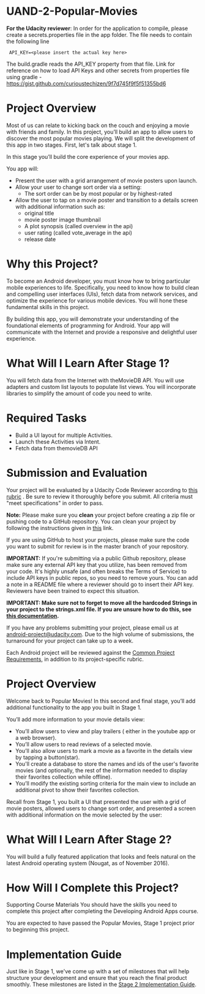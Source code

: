 # UAND-2-Popular-Movies
**For the Udacity reviewer**: In order for the application to compile, please create a secrets.properties file in the app folder. The file needs to contain the following line

     API_KEY=<please insert the actual key here>
     
The build.gradle reads the API_KEY property from that file.
Link for reference on how to load API Keys and other secrets from properties file using gradle - https://gist.github.com/curioustechizen/9f7d745f9f5f51355bd6

# Project Overview
Most of us can relate to kicking back on the couch and enjoying a movie with friends and family. In this project, you’ll build an app to allow users to discover the most popular movies playing. We will split the development of this app in two stages. First, let's talk about stage 1.

In this stage you’ll build the core experience of your movies app.

You app will:

* Present the user with a grid arrangement of movie posters upon launch.
* Allow your user to change sort order via a setting:
  * The sort order can be by most popular or by highest-rated
* Allow the user to tap on a movie poster and transition to a details screen with additional information such as:
  * original title
  * movie poster image thumbnail
  * A plot synopsis (called overview in the api)
  * user rating (called vote_average in the api)
  * release date
  
# Why this Project?
To become an Android developer, you must know how to bring particular mobile experiences to life. Specifically, you need to know how to build clean and compelling user interfaces (UIs), fetch data from network services, and optimize the experience for various mobile devices. You will hone these fundamental skills in this project.

By building this app, you will demonstrate your understanding of the foundational elements of programming for Android. Your app will communicate with the Internet and provide a responsive and delightful user experience.

# What Will I Learn After Stage 1?
You will fetch data from the Internet with theMovieDB API.
You will use adapters and custom list layouts to populate list views.
You will incorporate libraries to simplify the amount of code you need to write.

# Required Tasks
* Build a UI layout for multiple Activities.
* Launch these Activities via Intent.
* Fetch data from themovieDB API

# Submission and Evaluation
Your project will be evaluated by a Udacity Code Reviewer according to [this rubric](https://review.udacity.com/#!/rubrics/66/view) . Be sure to review it thoroughly before you submit. All criteria must "meet specifications" in order to pass.

**Note:** Please make sure you **clean** your project before creating a zip file or pushing code to a GitHub repository. You can clean your project by following the instructions given in [this](https://d17h27t6h515a5.cloudfront.net/topher/2016/June/5769c116_1000-files-tutorial/1000-files-tutorial.pdf) link.

If you are using GitHub to host your projects, please make sure the code you want to submit for review is in the master branch of your repository.

**IMPORTANT:** If you're submitting via a public Github repository, please make sure any external API key that you utilize, has been removed from your code. It's highly unsafe (and often breaks the Terms of Service) to include API keys in public repos, so you need to remove yours. You can add a note in a README file where a reviewer should go to insert their API key. Reviewers have been trained to expect this situation.

**IMPORTANT: Make sure not to forget to move all the hardcoded Strings in your project to the strings.xml file. If you are unsure how to do this, see [this documentation](https://developer.android.com/distribute/best-practices/launch/localization-checklist#manage-strings).**

If you have any problems submitting your project, please email us at android-project@udacity.com. Due to the high volume of submissions, the turnaround for your project can take up to a week.

Each Android project will be reviewed against the [Common Project Requirements](http://udacity.github.io/android-nanodegree-guidelines/core.html), in addition to its project-specific rubric.

# Project Overview
Welcome back to Popular Movies! In this second and final stage, you’ll add additional functionality to the app you built in Stage 1.

You’ll add more information to your movie details view:

* You’ll allow users to view and play trailers ( either in the youtube app or a web browser).
* You’ll allow users to read reviews of a selected movie.
* You’ll also allow users to mark a movie as a favorite in the details view by tapping a button(star).
* You'll create a database to store the names and ids of the user's favorite movies (and optionally, the rest of the information needed to display their favorites collection while offline).
* You’ll modify the existing sorting criteria for the main view to include an additional pivot to show their favorites collection.

Recall from Stage 1, you built a UI that presented the user with a grid of movie posters, allowed users to change sort order, and presented a screen with additional information on the movie selected by the user:

# What Will I Learn After Stage 2?
You will build a fully featured application that looks and feels natural on the latest Android operating system (Nougat, as of November 2016).

# How Will I Complete this Project?
Supporting Course Materials
You should have the skills you need to complete this project after completing the Developing Android Apps course.

You are expected to have passed the Popular Movies, Stage 1 project prior to beginning this project.

# Implementation Guide
Just like in Stage 1, we've come up with a set of milestones that will help structure your development and ensure that you reach the final product smoothly. These milestones are listed in the [Stage 2 Implementation Guide](https://docs.google.com/document/d/1ZlN1fUsCSKuInLECcJkslIqvpKlP7jWL2TP9m6UiA6I/pub?embedded=true#h.7sxo8jefdfll).


